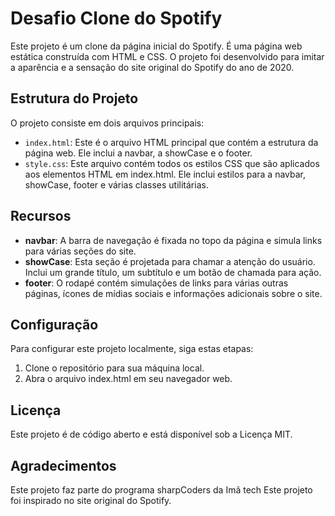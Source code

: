 # Desafio Clone do Spotify

Este projeto é um clone da página inicial do Spotify. É uma página web estática construída com HTML e CSS. O projeto foi desenvolvido para imitar a aparência e a sensação do site original do Spotify do ano de 2020.

## Estrutura do Projeto

O projeto consiste em dois arquivos principais:

- `index.html`: Este é o arquivo HTML principal que contém a estrutura da página web. Ele inclui a navbar, a showCase e o footer.
- `style.css`: Este arquivo contém todos os estilos CSS que são aplicados aos elementos HTML em index.html. Ele inclui estilos para a navbar, showCase, footer e várias classes utilitárias.

## Recursos

- **navbar**: A barra de navegação é fixada no topo da página e simula links para várias seções do site.
- **showCase**: Esta seção é projetada para chamar a atenção do usuário. Inclui um grande título, um subtítulo e um botão de chamada para ação.
- **footer**: O rodapé contém simulações de links para várias outras páginas, ícones de mídias sociais e informações adicionais sobre o site.

## Configuração

Para configurar este projeto localmente, siga estas etapas:

1. Clone o repositório para sua máquina local.
2. Abra o arquivo index.html em seu navegador web.

## Licença

Este projeto é de código aberto e está disponível sob a Licença MIT.

## Agradecimentos

Este projeto faz parte do programa sharpCoders da Imã tech
Este projeto foi inspirado no site original do Spotify.
